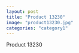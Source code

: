 ```yaml
---
layout: post
title: "Product 13230"
image: "product13230.jpg"
categories: "category1"
---
```

Product 13230
